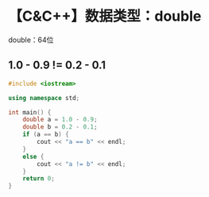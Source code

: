 # 【C&C++】数据类型：double



double：64位



## 1.0 - 0.9 != 0.2 - 0.1

```c++
#include <iostream>

using namespace std;

int main() {
	double a = 1.0 - 0.9;
	double b = 0.2 - 0.1;
	if (a == b) {
		cout << "a == b" << endl;
	}
	else {
		cout << "a != b" << endl;
	}
	return 0;
}
```

